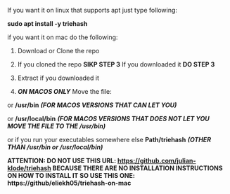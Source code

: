 If you want it on linux that supports apt just type following:

**sudo apt install -y triehash**

if you want it on mac do the following:

1) Download or Clone the repo

2) If you cloned the repo **SIKP STEP 3** If you downloaded it **DO STEP 3**

3) Extract if you downloaded it 

4) ***ON MACOS ONLY*** Move the file: 

or **/usr/bin** ***(FOR MACOS VERSIONS THAT CAN LET YOU)***

or **/usr/local/bin** ***(FOR MACOS VERSIONS THAT DOES NOT LET YOU MOVE THE FILE TO THE /usr/bin)***

or if you run your executables somewhere else **Path/triehash** ***(OTHER THAN /usr/bin or /usr/local/bin)***

**ATTENTION: DO NOT USE THIS URL: https://github.com/julian-klode/triehash BECAUSE THERE ARE NO INSTALLATION INSTRUCTIONS ON HOW TO INSTALL IT SO USE THIS ONE: https://github/eliekh05/triehash-on-mac**
